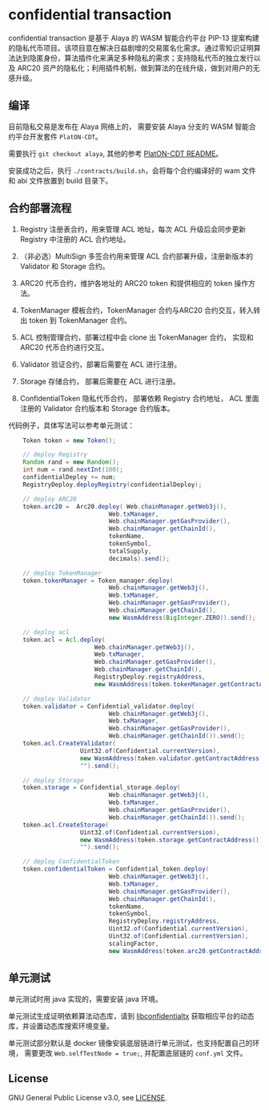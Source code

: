 
# confidential transaction

confidential transaction 是基于 Alaya 的 WASM 智能合约平台 PIP-13 提案构建的隐私代币项目。该项目意在解决日益剧增的交易匿名化需求。通过零知识证明算法达到隐匿身份，算法插件化来满足多种隐私的需求；支持隐私代币的独立发行以及 ARC20 资产的隐私化；利用插件机制，做到算法的在线升级，做到对用户的无感升级。

## 编译

目前隐私交易是发布在 Alaya 网络上的， 需要安装 Alaya 分支的 WASM 智能合约平台开发套件 `PlatON-CDT`。

需要执行 `git checkout alaya`, 其他的参考 [PlatON-CDT README](https://github.com/PlatONnetwork/PlatON-CDT/blob/feature/wasm/README_cn.md)。

安装成功之后，执行 `./contracts/build.sh`，会将每个合约编译好的 wam 文件 和 abi 文件放置到 build 目录下。

## 合约部署流程

1. Registry 注册表合约，用来管理 ACL 地址，每次 ACL 升级后会同步更新 Registry 中注册的 ACL 合约地址。

2. （非必选）MultiSign 多签合约用来管理 ACL 合约部署升级，注册新版本的 Validator 和 Storage 合约。

3. ARC20 代币合约，维护各地址的 ARC20 token 和提供相应的 token 操作方法。

4. TokenManager 模板合约，TokenManager 合约与ARC20 合约交互，转入转出 token 到 TokenManager 合约。

5. ACL 控制管理合约，部署过程中会 clone 出 TokenManager 合约， 实现和 ARC20 代币合约进行交互。

6. Validator 验证合约，部署后需要在 ACL 进行注册。

7. Storage 存储合约， 部署后需要在 ACL 进行注册。

8. ConfidentialToken 隐私代币合约， 部署依赖 Registry 合约地址， ACL 里面注册的 Validator 合约版本和 Storage 合约版本。

代码例子，具体写法可以参考单元测试：

```java
    Token token = new Token();

    // deploy Registry
    Random rand = new Random();
    int num = rand.nextInt(100);
    confidentialDeploy += num;
    RegistryDeploy.deployRegistry(confidentialDeploy);

    // deploy ARC20
    token.arc20 =  Arc20.deploy( Web.chainManager.getWeb3j(),
                            Web.txManager,
                            Web.chainManager.getGasProvider(),
                            Web.chainManager.getChainId(),
                            tokenName,
                            tokenSymbol,
                            totalSupply,
                            decimals).send();

    // deploy TokenManager
    token.tokenManager = Token_manager.deploy(
                            Web.chainManager.getWeb3j(),
                            Web.txManager,
                            Web.chainManager.getGasProvider(),
                            Web.chainManager.getChainId(),
                            new WasmAddress(BigInteger.ZERO)).send();

    // deploy acl
    token.acl = Acl.deploy(
                        Web.chainManager.getWeb3j(),
                        Web.txManager,
                        Web.chainManager.getGasProvider(),
                        Web.chainManager.getChainId(),
                        RegistryDeploy.registryAddress,
                        new WasmAddress(token.tokenManager.getContractAddress())).send();

    // deploy Validator
    token.validator = Confidential_validator.deploy(
                            Web.chainManager.getWeb3j(),
                            Web.txManager,
                            Web.chainManager.getGasProvider(),
                            Web.chainManager.getChainId()).send();
    token.acl.CreateValidator(
                    Uint32.of(Confidential.currentVersion),
                    new WasmAddress(token.validator.getContractAddress()),
                    "").send();

    // deploy Storage
    token.storage = Confidential_storage.deploy(
                            Web.chainManager.getWeb3j(),
                            Web.txManager,
                            Web.chainManager.getGasProvider(),
                            Web.chainManager.getChainId()).send();
    token.acl.CreateStorage(
                    Uint32.of(Confidential.currentVersion),
                    new WasmAddress(token.storage.getContractAddress()),
                    "").send();

    // deploy ConfidentialToken
    token.confidentialToken = Confidential_token.deploy(
                            Web.chainManager.getWeb3j(),
                            Web.txManager,
                            Web.chainManager.getGasProvider(),
                            Web.chainManager.getChainId(),
                            tokenName,
                            tokenSymbol,
                            RegistryDeploy.registryAddress,
                            Uint32.of(Confidential.currentVersion),
                            Uint32.of(Confidential.currentVersion),
                            scalingFactor,
                            new WasmAddress(token.arc20.getContractAddress())).send();
```

## 单元测试

单元测试时用 java 实现的，需要安装 java 环境。

单元测试生成证明依赖算法动态库，请到 [libconfidentialtx](https://github.com/PlatONnetwork/libconfidentialtx/tree/java) 获取相应平台的动态库，并设置动态库搜索环境变量。

单元测试部分默认是 docker 镜像安装底层链进行单元测试，也支持配置自己的环境， 需要更改 `Web.selfTestNode = true;`, 并配置底层链的 `conf.yml` 文件。

## License

GNU General Public License v3.0, see [LICENSE](https://github.com/PlatONnetwork/confidential-transaction/blob/master/LICENSE).